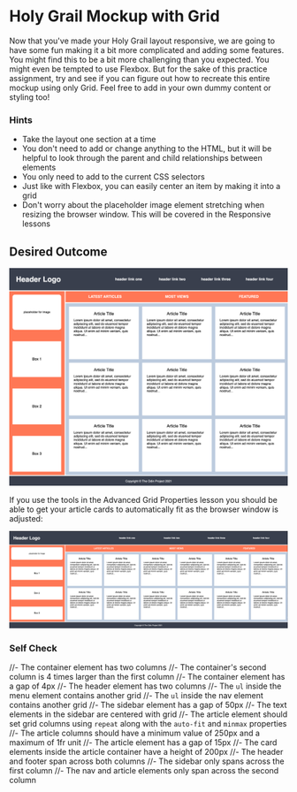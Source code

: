 # Holy Grail Mockup with Grid

Now that you've made your Holy Grail layout responsive, we are going to have some fun making it a bit more complicated and adding some features. You might find this to be a bit more challenging than you expected. You might even be tempted to use Flexbox. But for the sake of this practice assignment, try and see if you can figure out how to recreate this entire mockup using only Grid. Feel free to add in your own dummy content or styling too!

### Hints
- Take the layout one section at a time
- You don't need to add or change anything to the HTML, but it will be helpful to look through the parent and child relationships between elements
- You only need to add to the current CSS selectors
- Just like with Flexbox, you can easily center an item by making it into a grid
- Don't worry about the placeholder image element stretching when resizing the browser window. This will be covered in the Responsive lessons

## Desired Outcome

![desired outcome](./desired-outcome.png)

If you use the tools in the Advanced Grid Properties lesson you should be able to get your article cards to automatically fit as the browser window is adjusted:

![desired outcome stretched](./desired-outcome-stretched.png)

### Self Check
//- The container element has two columns
//- The container's second column is 4 times larger than   the first column
//- The container element has a gap of 4px
//- The header element has two columns
//- The `ul` inside the menu element contains another grid
//- The `ul` inside the nav element contains another grid
//- The sidebar element has a gap of 50px
//- The text elements in the sidebar are centered with grid
//- The article element should set grid columns using `repeat` along with the `auto-fit` and `minmax` properties
//- The article columns should have a minimum value of 250px and a maximum of 1fr unit
//- The article element has a gap of 15px
//- The card elements inside the article container have a height of 200px
//- The header and footer span across both columns
//- The sidebar only spans across the first column
//- The nav and article elements only span across the second column
